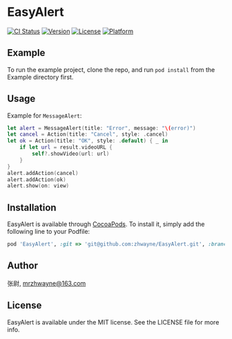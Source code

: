 # EasyAlert

[![CI Status](https://img.shields.io/travis/zhwayne/EasyAlert.svg?style=flat)](https://travis-ci.org/zhwayne/EasyAlert)
[![Version](https://img.shields.io/cocoapods/v/EasyAlert.svg?style=flat)](https://cocoapods.org/pods/EasyAlert)
[![License](https://img.shields.io/cocoapods/l/EasyAlert.svg?style=flat)](https://cocoapods.org/pods/EasyAlert)
[![Platform](https://img.shields.io/cocoapods/p/EasyAlert.svg?style=flat)](https://cocoapods.org/pods/EasyAlert)

## Example

To run the example project, clone the repo, and run `pod install` from the Example directory first.

## Usage

Example for `MessageAlert`:
```swift
let alert = MessageAlert(title: "Error", message: "\(error)")
let cancel = Action(title: "Cancel", style: .cancel)
let ok = Action(title: "OK", style: .default) { _ in
    if let url = result.videoURL {
        self?.showVideo(url: url)
    }
}
alert.addAction(cancel)
alert.addAction(ok)
alert.show(on: view)
```

## Installation

EasyAlert is available through [CocoaPods](https://cocoapods.org). To install
it, simply add the following line to your Podfile:

```ruby
pod 'EasyAlert', :git => 'git@github.com:zhwayne/EasyAlert.git', :branch => 'main'
```

## Author

张尉, mrzhwayne@163.com

## License

EasyAlert is available under the MIT license. See the LICENSE file for more info.
